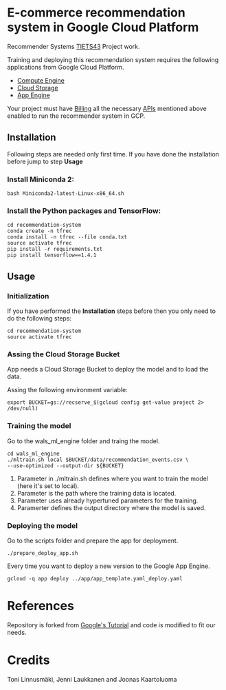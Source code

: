 # E-commerce recommendation system in Google Cloud Platform
Recommender Systems [TIETS43](https://coursepages.uta.fi/tiets43/) Project work.

Training and deploying this recommendation system requires the following applications from Google Cloud Platform.
* [Compute Engine](https://cloud.google.com/compute/)
* [Cloud Storage](https://cloud.google.com/storage/)
* [App Engine](https://cloud.google.com/appengine/)

Your project must have [Billing](https://cloud.google.com/billing/docs/) all the necessary [APIs](https://cloud.google.com/apis/) mentioned above enabled to run the recommender system in GCP.


## Installation
Following steps are needed only first time. If you have done the installation before jump to step **Usage**

### Install Miniconda 2:

    bash Miniconda2-latest-Linux-x86_64.sh

### Install the Python packages and TensorFlow:

    cd recommendation-system
    conda create -n tfrec
    conda install -n tfrec --file conda.txt
    source activate tfrec
    pip install -r requirements.txt
    pip install tensorflow==1.4.1

## Usage

### Initialization
If you have performed the **Installation** steps before then you only need to do the following steps:

    cd recommendation-system
    source activate tfrec

### Assing the Cloud Storage Bucket
App needs a Cloud Storage Bucket to deploy the model and to load the data.

Assing the following environment variable:

    export BUCKET=gs://recserve_$(gcloud config get-value project 2> /dev/null)

### Training the model

Go to the wals_ml_engine folder and traing the model. 

    cd wals_ml_engine
    ./mltrain.sh local $BUCKET/data/recommendation_events.csv \
    --use-optimized --output-dir ${BUCKET} 

1. Parameter in ./mltrain.sh defines where you want to train the model (here it's set to local). 
2. Parameter is the path where the training data is located.
3. Parameter uses already hypertuned parameters for the training.
4. Paramerter defines the output directory where the model is saved. 


### Deploying the model

Go to the scripts folder and prepare the app for deployment.

    ./prepare_deploy_app.sh


Every time you want to deploy a new version to the Google App Engine.

    gcloud -q app deploy ../app/app_template.yaml_deploy.yaml


# References
Repository is forked from [Google's Tutorial](https://github.com/GoogleCloudPlatform/tensorflow-recommendation-wals) and 
code is modified to fit our needs.

# Credits
Toni Linnusmäki, Jenni Laukkanen and Joonas Kaartoluoma

